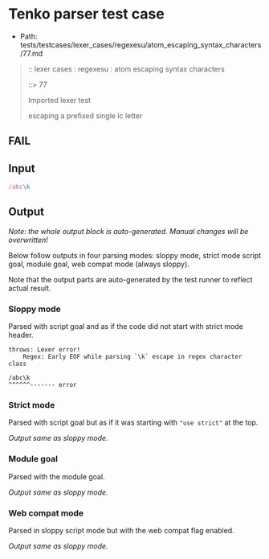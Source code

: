 # Tenko parser test case

- Path: tests/testcases/lexer_cases/regexesu/atom_escaping_syntax_characters/77.md

> :: lexer cases : regexesu : atom escaping syntax characters
>
> ::> 77
>
> Imported lexer test
>
> escaping a prefixed single lc letter

## FAIL

## Input

`````js
/abc\k
`````

## Output

_Note: the whole output block is auto-generated. Manual changes will be overwritten!_

Below follow outputs in four parsing modes: sloppy mode, strict mode script goal, module goal, web compat mode (always sloppy).

Note that the output parts are auto-generated by the test runner to reflect actual result.

### Sloppy mode

Parsed with script goal and as if the code did not start with strict mode header.

`````
throws: Lexer error!
    Regex: Early EOF while parsing `\k` escape in regex character class

/abc\k
^^^^^^------- error
`````

### Strict mode

Parsed with script goal but as if it was starting with `"use strict"` at the top.

_Output same as sloppy mode._

### Module goal

Parsed with the module goal.

_Output same as sloppy mode._

### Web compat mode

Parsed in sloppy script mode but with the web compat flag enabled.

_Output same as sloppy mode._
